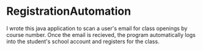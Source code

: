 # RegistrationAutomation

I wrote this java application to scan a user's email for class openings by course number. Once the email is recieved, the program automatically logs into the student's school account and registers for the class.
